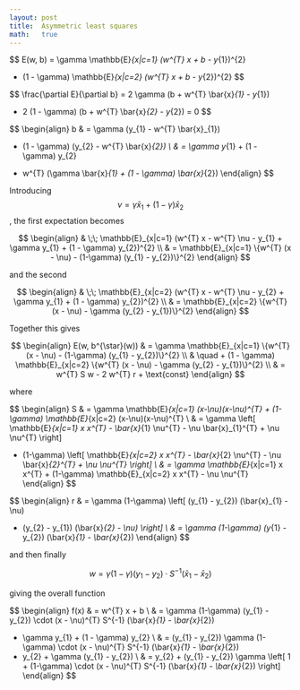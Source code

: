 ```yaml
---
layout: post
title:  Asymmetric least squares
math:   true
---
```


$$
E(w, b) = \gamma \mathbb{E}_{x|c=1} (w^{T} x + b - y_{1})^{2}
  + (1 - \gamma) \mathbb{E}_{x|c=2} (w^{T} x + b - y_{2})^{2}
$$

$$
\frac{\partial E}{\partial b} =
  2 \gamma (b + w^{T} \bar{x}_{1} - y_{1})
  + 2 (1 - \gamma) (b + w^{T} \bar{x}_{2} - y_{2}) = 0
$$

$$
\begin{align}
b & = \gamma (y_{1} - w^{T} \bar{x}_{1})
  + (1 - \gamma) (y_{2} - w^{T} \bar{x}_{2}) \\
& = \gamma y_{1} + (1 - \gamma) y_{2}
  - w^{T} (\gamma \bar{x}_{1} + (1 - \gamma) \bar{x}_{2})
\end{align}
$$

Introducing $$\nu = \gamma \bar{x}_{1} + (1-\gamma) \bar{x}_{2}$$, the first expectation becomes

$$
\begin{align}
& \;\; \mathbb{E}_{x|c=1} (w^{T} x - w^{T} \nu - y_{1} + \gamma y_{1} + (1 - \gamma) y_{2})^{2} \\
& = \mathbb{E}_{x|c=1} \{w^{T} (x - \nu) - (1-\gamma) (y_{1} - y_{2})\}^{2}
\end{align}
$$

and the second

$$
\begin{align}
& \;\; \mathbb{E}_{x|c=2} (w^{T} x - w^{T} \nu - y_{2} + \gamma y_{1} + (1 - \gamma) y_{2})^{2} \\
& = \mathbb{E}_{x|c=2} \{w^{T} (x - \nu) - \gamma (y_{2} - y_{1})\}^{2}
\end{align}
$$

Together this gives

$$
\begin{align}
E(w, b^{\star}(w)) & =
  \gamma \mathbb{E}_{x|c=1} \{w^{T} (x - \nu) - (1-\gamma) (y_{1} - y_{2})\}^{2} \\
  & \quad + (1 - \gamma) \mathbb{E}_{x|c=2} \{w^{T} (x - \nu) - \gamma (y_{2} - y_{1})\}^{2} \\
& = w^{T} S w - 2 w^{T} r + \text{const}
\end{align}
$$

where

$$
\begin{align}
S & = \gamma \mathbb{E}_{x|c=1} (x-\nu)(x-\nu)^{T} + (1-\gamma) \mathbb{E}_{x|c=2} (x-\nu)(x-\nu)^{T} \\
& = \gamma \left[ \mathbb{E}_{x|c=1} x x^{T} - \bar{x}_{1} \nu^{T} - \nu \bar{x}_{1}^{T} + \nu \nu^{T} \right]
  + (1-\gamma) \left[ \mathbb{E}_{x|c=2} x x^{T} - \bar{x}_{2} \nu^{T} - \nu \bar{x}_{2}^{T} + \nu \nu^{T} \right] \\
& = \gamma \mathbb{E}_{x|c=1} x x^{T} + (1-\gamma) \mathbb{E}_{x|c=2} x x^{T} - \nu \nu^{T}
\end{align}
$$

$$
\begin{align}
r & = \gamma (1-\gamma) \left[ (y_{1} - y_{2}) (\bar{x}_{1} - \nu)
  + (y_{2} - y_{1}) (\bar{x}_{2} - \nu) \right] \\
& = \gamma (1-\gamma) (y_{1} - y_{2}) (\bar{x}_{1} - \bar{x}_{2})
\end{align}
$$

and then finally

$$
w = \gamma (1-\gamma) (y_{1} - y_{2}) \cdot S^{-1} (\bar{x}_{1} - \bar{x}_{2})
$$

giving the overall function

$$
\begin{align}
f(x) & = w^{T} x + b \\
& = \gamma (1-\gamma) (y_{1} - y_{2}) \cdot (x - \nu)^{T} S^{-1} (\bar{x}_{1} - \bar{x}_{2})
  + \gamma y_{1} + (1 - \gamma) y_{2} \\
& = (y_{1} - y_{2}) \gamma (1-\gamma) \cdot (x - \nu)^{T} S^{-1} (\bar{x}_{1} - \bar{x}_{2})
  + y_{2} + \gamma (y_{1} - y_{2}) \\
& = y_{2} + (y_{1} - y_{2}) \gamma \left[ 1 + (1-\gamma) \cdot (x - \nu)^{T} S^{-1} (\bar{x}_{1} - \bar{x}_{2}) \right]
\end{align}
$$
